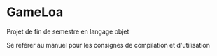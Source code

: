 # GameLoa
Projet de fin de semestre en langage objet

Se référer au manuel pour les consignes de compilation et d'utilisation
